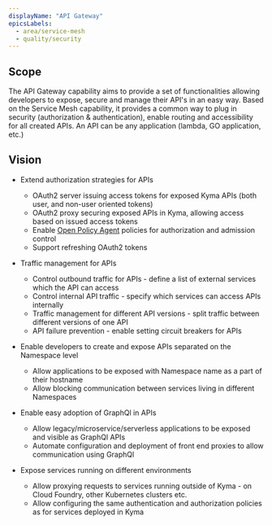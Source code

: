 ```yaml
---
displayName: "API Gateway"
epicsLabels:
  - area/service-mesh
  - quality/security  
---
```


## Scope


The API Gateway capability aims to provide a set of functionalities allowing developers to expose, secure and manage their API's in an easy way. 
Based on the Service Mesh capability, it provides a common way to plug in security (authorization & authentication), enable routing and accessibility for all created APIs.
An API can be any application (lambda, GO application, etc.)



## Vision


* Extend authorization strategies for APIs
	* OAuth2 server issuing access tokens for exposed Kyma APIs (both user, and non-user oriented tokens)
	* OAuth2 proxy securing exposed APIs in Kyma, allowing access based on issued access tokens 
	* Enable [Open Policy Agent](https://www.openpolicyagent.org/) policies for authorization and admission control
	* Support refreshing OAuth2 tokens	
	
* Traffic management for APIs
	* Control outbound traffic for APIs - define a list of external services which the API can access
	* Control internal API traffic - specify which services can access APIs internally
	* Traffic management for different API versions - split traffic between different versions of one API
	* API failure prevention - enable setting circuit breakers for APIs
	  
* Enable developers to create and expose APIs separated on the Namespace level
    * Allow applications to be exposed with Namespace name as a part of their hostname
    * Allow blocking communication between services living in different Namespaces
    
* Enable easy adoption of GraphQl in APIs 
    * Allow legacy/microservice/serverless applications to be exposed and visible as GraphQl APIs 
    * Automate configuration and deployment of front end proxies to allow communication using GraphQl
  
* Expose services running on different environments
    * Allow proxying requests to services running outside of Kyma - on Cloud Foundry, other Kubernetes clusters etc.
    * Allow configuring the same authentication and authorization policies as for services deployed in Kyma
    
	